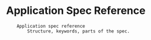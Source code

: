 # Application Spec Reference

```
	Application spec reference
		Structure, keywords, parts of the spec.
```

